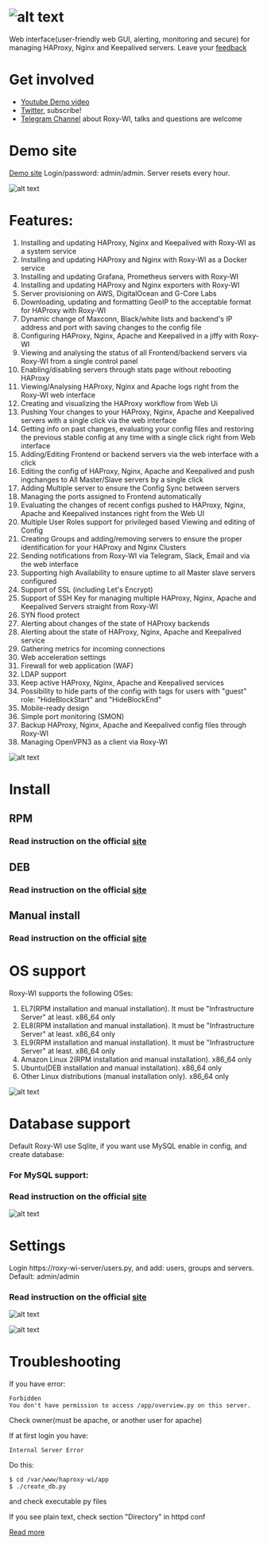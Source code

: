 # ![alt text](https://roxy-wi.org/static/images/logo_menu.png "Logo")
Web interface(user-friendly web GUI, alerting, monitoring and secure) for managing HAProxy, Nginx and Keepalived servers. Leave your [feedback](https://github.com/hap-wi/roxy-wi/issues)

# Get involved
* [Youtube Demo video](https://www.youtube.com/channel/UCo0lCg24j-H4f0S9kMjp-_w)
* [Twitter](https://twitter.com/roxy_wi), subscribe!
* [Telegram Channel](https://t.me/roxy_wi_channel) about Roxy-WI, talks and questions are welcome

# Demo site
[Demo site](https://demo.roxy-wi.org) Login/password: admin/admin. Server resets every hour.

![alt text](https://roxy-wi.org/static/images/viewstat.png "HAProxy state page")

# Features:
1. Installing and updating HAProxy, Nginx and Keepalived with Roxy-WI as a system service
2. Installing and updating HAProxy and Nginx with Roxy-WI as a Docker service
3. Installing and updating Grafana, Prometheus servers with Roxy-WI
4. Installing and updating HAProxy and Nginx exporters with Roxy-WI
5. Server provisioning on AWS, DigitalOcean and G-Core Labs
6. Downloading, updating and formatting GeoIP to the acceptable format for HAProxy with Roxy-WI
7. Dynamic change of Maxconn, Black/white lists and backend's IP address and port with saving changes to the config file
8. Configuring HAProxy, Nginx, Apache and Keepalived in a jiffy with Roxy-WI
9. Viewing and analysing the status of all Frontend/backend servers via Roxy-WI from a single control panel
10. Enabling/disabling servers through stats page without rebooting HAProxy
11. Viewing/Analysing HAProxy, Nginx and Apache logs right from the Roxy-WI web interface
12. Creating and visualizing the HAProxy workflow from Web Ui
13. Pushing Your changes to your HAProxy, Nginx, Apache and Keepalived servers with a single click via the web interface
14. Getting info on past changes, evaluating your config files and restoring the previous stable config at any time with a single click right from Web interface
15. Adding/Editing Frontend or backend servers via the web interface with a click
16. Editing the config of HAProxy, Nginx, Apache and Keepalived and push ingchanges to All Master/Slave servers by a single click
17. Adding Multiple server to ensure the Config Sync between servers
18. Managing the ports assigned to Frontend automatically
19. Evaluating the changes of recent configs pushed to HAProxy, Nginx, Apache and Keepalived instances right from the Web UI
20. Multiple User Roles support for privileged based Viewing and editing of Config
21. Creating Groups and adding/removing servers to ensure the proper identification for your HAProxy and Nginx Clusters
22. Sending notifications from Roxy-WI via Telegram, Slack, Email and via the web interface
23. Supporting high Availability to ensure uptime to all Master slave servers configured
24. Support of SSL (including Let's Encrypt)
25. Support of SSH Key for managing multiple HAProxy, Nginx, Apache and Keepalived Servers straight from Roxy-WI
26. SYN flood protect
27. Alerting about changes of the state of HAProxy backends
28. Alerting about the state of HAProxy, Nginx, Apache and Keepalived service
29. Gathering metrics for incoming connections
30. Web acceleration settings
31. Firewall for web application (WAF)
32. LDAP support
33. Keep active HAProxy, Nginx, Apache and Keepalived services
34. Possibility to hide parts of the config with tags for users with "guest" role: "HideBlockStart" and "HideBlockEnd"
35. Mobile-ready design
36. Simple port monitoring (SMON)
37. Backup HAProxy, Nginx, Apache and Keepalived config files through Roxy-WI
38. Managing OpenVPN3 as a client via Roxy-WI



![alt text](https://Roxy-WI.org/static/images/roxy-wi-metrics.png "Merics")

# Install

## RPM

### Read instruction on the official [site](https://roxy-wi.org/installation#rpm)

## DEB

### Read instruction on the official [site](https://roxy-wi.org/installation#deb)

## Manual install

### Read instruction on the official [site](https://roxy-wi.org/installation#manual)

# OS support
Roxy-WI supports the following OSes:
1. EL7(RPM installation and manual installation). It must be "Infrastructure Server" at least. x86_64 only
2. EL8(RPM installation and manual installation). It must be "Infrastructure Server" at least. x86_64 only
3. EL9(RPM installation and manual installation). It must be "Infrastructure Server" at least. x86_64 only
4. Amazon Linux 2(RPM installation and manual installation). x86_64 only
5. Ubuntu(DEB installation and manual installation). x86_64 only
6. Other Linux distributions (manual installation only). x86_64 only

![alt text](https://roxy-wi.org/static/images/smon_dashboard.png "SMON area")

# Database support

Default Roxy-WI use Sqlite, if you want use MySQL enable in config, and create database:

### For MySQL support:

### Read instruction on the official [site](https://roxy-wi.org/installation#database)

![alt text](https://roxy-wi.org/static/images/roxy-wi-overview.webp "Overview page")

# Settings


Login https://roxy-wi-server/users.py, and add: users, groups and servers. Default: admin/admin

### Read instruction on the official [site](https://roxy-wi.org/settings)

![alt text](https://roxy-wi.org/static/images/hapwi_overview.webp "HAProxy server overview page")


![alt text](https://roxy-wi.org/static/images/add.png "Add proxy page")



# Troubleshooting
If you have error:
```
Forbidden
You don't have permission to access /app/overview.py on this server. 
```

Check owner(must be apache, or another user for apache)

If at first login you have:
```
Internal Server Error
```

Do this:
```
$ cd /var/www/haproxy-wi/app
$ ./create_db.py
```
and check executable py files

If you see plain text, check section "Directory" in httpd conf

[Read more](https://roxy-wi.org/troubleshooting)
